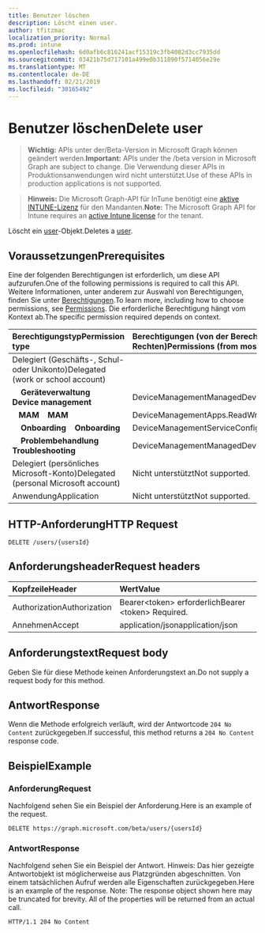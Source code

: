 ```yaml
---
title: Benutzer löschen
description: Löscht einen user.
author: tfitzmac
localization_priority: Normal
ms.prod: intune
ms.openlocfilehash: 6d0afb6c816241acf15319c3fb4082d3cc7935dd
ms.sourcegitcommit: 03421b75d717101a499e0b311890f5714056e29e
ms.translationtype: MT
ms.contentlocale: de-DE
ms.lasthandoff: 02/21/2019
ms.locfileid: "30165492"
---
```

# <a name="delete-user"></a><span data-ttu-id="cb3db-103">Benutzer löschen</span><span class="sxs-lookup"><span data-stu-id="cb3db-103">Delete user</span></span>

> <span data-ttu-id="cb3db-104">**Wichtig:** APIs unter der/Beta-Version in Microsoft Graph können geändert werden.</span><span class="sxs-lookup"><span data-stu-id="cb3db-104">**Important:** APIs under the /beta version in Microsoft Graph are subject to change.</span></span> <span data-ttu-id="cb3db-105">Die Verwendung dieser APIs in Produktionsanwendungen wird nicht unterstützt.</span><span class="sxs-lookup"><span data-stu-id="cb3db-105">Use of these APIs in production applications is not supported.</span></span>

> <span data-ttu-id="cb3db-106">**Hinweis:** Die Microsoft Graph-API für InTune benötigt eine [aktive INTUNE-Lizenz](https://go.microsoft.com/fwlink/?linkid=839381) für den Mandanten.</span><span class="sxs-lookup"><span data-stu-id="cb3db-106">**Note:** The Microsoft Graph API for Intune requires an [active Intune license](https://go.microsoft.com/fwlink/?linkid=839381) for the tenant.</span></span>

<span data-ttu-id="cb3db-107">Löscht ein [user](../resources/intune-shared-user.md)-Objekt.</span><span class="sxs-lookup"><span data-stu-id="cb3db-107">Deletes a [user](../resources/intune-shared-user.md).</span></span>
## <a name="prerequisites"></a><span data-ttu-id="cb3db-108">Voraussetzungen</span><span class="sxs-lookup"><span data-stu-id="cb3db-108">Prerequisites</span></span>
<span data-ttu-id="cb3db-109">Eine der folgenden Berechtigungen ist erforderlich, um diese API aufzurufen.</span><span class="sxs-lookup"><span data-stu-id="cb3db-109">One of the following permissions is required to call this API.</span></span> <span data-ttu-id="cb3db-110">Weitere Informationen, unter anderem zur Auswahl von Berechtigungen, finden Sie unter [Berechtigungen](/concepts/permissions-reference).</span><span class="sxs-lookup"><span data-stu-id="cb3db-110">To learn more, including how to choose permissions, see [Permissions](/concepts/permissions-reference).</span></span>  <span data-ttu-id="cb3db-111">Die erforderliche Berechtigung hängt vom Kontext ab.</span><span class="sxs-lookup"><span data-stu-id="cb3db-111">The specific permission required depends on context.</span></span>

|<span data-ttu-id="cb3db-112">Berechtigungstyp</span><span class="sxs-lookup"><span data-stu-id="cb3db-112">Permission type</span></span>|<span data-ttu-id="cb3db-113">Berechtigungen (von der Berechtigung mit den meisten Rechten zu der mit den wenigsten Rechten)</span><span class="sxs-lookup"><span data-stu-id="cb3db-113">Permissions (from most to least privileged)</span></span>|
|:---|:---|
|<span data-ttu-id="cb3db-114">Delegiert (Geschäfts-, Schul- oder Unikonto)</span><span class="sxs-lookup"><span data-stu-id="cb3db-114">Delegated (work or school account)</span></span>||
| <span data-ttu-id="cb3db-115">&nbsp; &nbsp; **Geräteverwaltung**</span><span class="sxs-lookup"><span data-stu-id="cb3db-115">&nbsp; &nbsp; **Device management**</span></span> | <span data-ttu-id="cb3db-116">DeviceManagementManagedDevices.ReadWrite.All</span><span class="sxs-lookup"><span data-stu-id="cb3db-116">DeviceManagementManagedDevices.ReadWrite.All</span></span>|
| <span data-ttu-id="cb3db-117">&nbsp;&nbsp; **MAM**</span><span class="sxs-lookup"><span data-stu-id="cb3db-117">&nbsp; &nbsp; **MAM**</span></span> | <span data-ttu-id="cb3db-118">DeviceManagementApps.ReadWrite.All</span><span class="sxs-lookup"><span data-stu-id="cb3db-118">DeviceManagementApps.ReadWrite.All</span></span>|
| <span data-ttu-id="cb3db-119">&nbsp; &nbsp; **Onboarding**</span><span class="sxs-lookup"><span data-stu-id="cb3db-119">&nbsp; &nbsp; **Onboarding**</span></span> | <span data-ttu-id="cb3db-120">DeviceManagementServiceConfig.ReadWrite.All</span><span class="sxs-lookup"><span data-stu-id="cb3db-120">DeviceManagementServiceConfig.ReadWrite.All</span></span>|
| <span data-ttu-id="cb3db-121">&nbsp; &nbsp; **Problembehandlung**</span><span class="sxs-lookup"><span data-stu-id="cb3db-121">&nbsp; &nbsp; **Troubleshooting**</span></span> | <span data-ttu-id="cb3db-122">DeviceManagementManagedDevices.ReadWrite.All</span><span class="sxs-lookup"><span data-stu-id="cb3db-122">DeviceManagementManagedDevices.ReadWrite.All</span></span>|
|<span data-ttu-id="cb3db-123">Delegiert (persönliches Microsoft-Konto)</span><span class="sxs-lookup"><span data-stu-id="cb3db-123">Delegated (personal Microsoft account)</span></span>|<span data-ttu-id="cb3db-124">Nicht unterstützt</span><span class="sxs-lookup"><span data-stu-id="cb3db-124">Not supported.</span></span>|
|<span data-ttu-id="cb3db-125">Anwendung</span><span class="sxs-lookup"><span data-stu-id="cb3db-125">Application</span></span>|<span data-ttu-id="cb3db-126">Nicht unterstützt</span><span class="sxs-lookup"><span data-stu-id="cb3db-126">Not supported.</span></span>|

## <a name="http-request"></a><span data-ttu-id="cb3db-127">HTTP-Anforderung</span><span class="sxs-lookup"><span data-stu-id="cb3db-127">HTTP Request</span></span>

<!-- {
  "blockType": "ignored"
}
-->
``` http
DELETE /users/{usersId}
```

## <a name="request-headers"></a><span data-ttu-id="cb3db-128">Anforderungsheader</span><span class="sxs-lookup"><span data-stu-id="cb3db-128">Request headers</span></span>

|<span data-ttu-id="cb3db-129">Kopfzeile</span><span class="sxs-lookup"><span data-stu-id="cb3db-129">Header</span></span>|<span data-ttu-id="cb3db-130">Wert</span><span class="sxs-lookup"><span data-stu-id="cb3db-130">Value</span></span>|
|:---|:---|
|<span data-ttu-id="cb3db-131">Authorization</span><span class="sxs-lookup"><span data-stu-id="cb3db-131">Authorization</span></span>|<span data-ttu-id="cb3db-132">Bearer&lt;token&gt; erforderlich</span><span class="sxs-lookup"><span data-stu-id="cb3db-132">Bearer &lt;token&gt; Required.</span></span>|
|<span data-ttu-id="cb3db-133">Annehmen</span><span class="sxs-lookup"><span data-stu-id="cb3db-133">Accept</span></span>|<span data-ttu-id="cb3db-134">application/json</span><span class="sxs-lookup"><span data-stu-id="cb3db-134">application/json</span></span>|

## <a name="request-body"></a><span data-ttu-id="cb3db-135">Anforderungstext</span><span class="sxs-lookup"><span data-stu-id="cb3db-135">Request body</span></span>

<span data-ttu-id="cb3db-136">Geben Sie für diese Methode keinen Anforderungstext an.</span><span class="sxs-lookup"><span data-stu-id="cb3db-136">Do not supply a request body for this method.</span></span>

## <a name="response"></a><span data-ttu-id="cb3db-137">Antwort</span><span class="sxs-lookup"><span data-stu-id="cb3db-137">Response</span></span>

<span data-ttu-id="cb3db-138">Wenn die Methode erfolgreich verläuft, wird der Antwortcode `204 No Content` zurückgegeben.</span><span class="sxs-lookup"><span data-stu-id="cb3db-138">If successful, this method returns a `204 No Content` response code.</span></span>

## <a name="example"></a><span data-ttu-id="cb3db-139">Beispiel</span><span class="sxs-lookup"><span data-stu-id="cb3db-139">Example</span></span>

### <a name="request"></a><span data-ttu-id="cb3db-140">Anforderung</span><span class="sxs-lookup"><span data-stu-id="cb3db-140">Request</span></span>

<span data-ttu-id="cb3db-141">Nachfolgend sehen Sie ein Beispiel der Anforderung.</span><span class="sxs-lookup"><span data-stu-id="cb3db-141">Here is an example of the request.</span></span>

``` http
DELETE https://graph.microsoft.com/beta/users/{usersId}
```

### <a name="response"></a><span data-ttu-id="cb3db-142">Antwort</span><span class="sxs-lookup"><span data-stu-id="cb3db-142">Response</span></span>

<span data-ttu-id="cb3db-p103">Nachfolgend sehen Sie ein Beispiel der Antwort. Hinweis: Das hier gezeigte Antwortobjekt ist möglicherweise aus Platzgründen abgeschnitten. Von einem tatsächlichen Aufruf werden alle Eigenschaften zurückgegeben.</span><span class="sxs-lookup"><span data-stu-id="cb3db-p103">Here is an example of the response. Note: The response object shown here may be truncated for brevity. All of the properties will be returned from an actual call.</span></span>

``` http
HTTP/1.1 204 No Content
```



